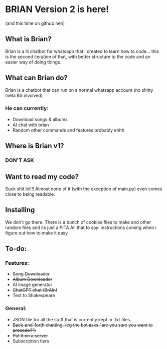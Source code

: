 # BRIAN Version 2 is here!
(and this time on github heh)

## What is Brian?
Brian is a lil chatbot for whatsapp that i created to learn how to code... this is the second iteration of that, with better structure to the code and an easier way of doing things. 

## What can Brian do?
Brian is a chatbot that can run on a normal whatsapp account (no shitty meta BS involved)

### He can currently:
 - Download songs & albums
 - AI chat with brian
 - Random other commands and features probably ehhh

## Where is Brian v1?
### **DON'T ASK**

## Want to read my code?
Suck shit lol!!! Almost none of it (with the exception of main.py) even comes close to being readable.

## Installing
We don't go there.
There is a bunch of cookies files to make and other random files and its just a PITA
All that to say: instructions coming when i figure out how to make it easy

## To-do:
### Features:
 - ~~Song Downloader~~
 - ~~Album Downloader~~
 - AI image generator
 - ~~ChatGPT chat (BrAIn)~~
 - Text to Shakespeare
### General:
 - JSON file for all the stuff that is currently kept in .txt files.
 - ~~Back-and-forth chatting. (eg the bot asks "are you sure you want to procede?")~~
 - ~~Put it on a server~~
 - Subscription tiers
